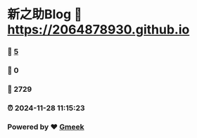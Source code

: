 # 新之助Blog :link: https://2064878930.github.io 
### :page_facing_up: [5](https://2064878930.github.io/tag.html) 
### :speech_balloon: 0 
### :hibiscus: 2729 
### :alarm_clock: 2024-11-28 11:15:23 
### Powered by :heart: [Gmeek](https://github.com/Meekdai/Gmeek)
